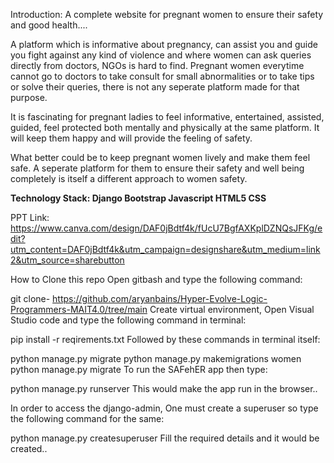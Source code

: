 Introduction:
A complete website for pregnant women to ensure their safety and good health....

A platform which is informative about pregnancy, can assist you and guide you fight against any kind of violence and where women can ask queries directly from doctors, NGOs is hard to find. Pregnant women everytime cannot go to doctors to take consult for small abnormalities or to take tips or solve their queries, there is not any seperate platform made for that purpose.

It is fascinating for pregnant ladies to feel informative, entertained, assisted, guided, feel protected both mentally and physically at the same platform. It will keep them happy and will provide the feeling of safety.

What better could be to keep pregnant women lively and make them feel safe. A seperate platform for them to ensure their safety and well being completely is itself a different approach to women safety.

**Technology Stack:
Django
Bootstrap
Javascript
HTML5
CSS**


PPT Link: https://www.canva.com/design/DAF0jBdtf4k/fUcU7BgfAXKplDZNQsJFKg/edit?utm_content=DAF0jBdtf4k&utm_campaign=designshare&utm_medium=link2&utm_source=sharebutton

How to Clone this repo
Open gitbash and type the following command:

git clone- https://github.com/aryanbains/Hyper-Evolve-Logic-Programmers-MAIT4.0/tree/main
Create virtual environment, Open Visual Studio code and type the following command in terminal:

pip install -r reqirements.txt
Followed by these commands in terminal itself:

python manage.py migrate
python manage.py makemigrations women
python manage.py migrate
To run the SAFehER app then type:

python manage.py runserver
This would make the app run in the browser..

In order to access the django-admin, One must create a superuser so type the following command for the same:

python manage.py createsuperuser
Fill the required details and it would be created..
